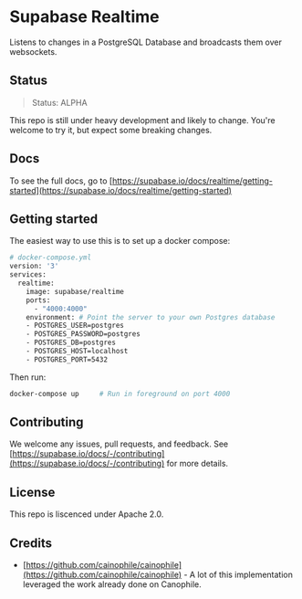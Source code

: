 # Supabase Realtime

Listens to changes in a PostgreSQL Database and broadcasts them over websockets.

## Status

> Status: ALPHA

This repo is still under heavy development and likely to change. You're welcome to try it, but expect some breaking changes.

## Docs 

To see the full docs, go to [https://supabase.io/docs/realtime/getting-started](https://supabase.io/docs/realtime/getting-started)

## Getting started

The easiest way to use this is to set up a docker compose:

```sh 
# docker-compose.yml
version: '3'
services:
  realtime:
    image: supabase/realtime
    ports:
      - "4000:4000"
    environment: # Point the server to your own Postgres database
    - POSTGRES_USER=postgres 
    - POSTGRES_PASSWORD=postgres
    - POSTGRES_DB=postgres
    - POSTGRES_HOST=localhost
    - POSTGRES_PORT=5432
```

Then run:

```sh
docker-compose up     # Run in foreground on port 4000
```

## Contributing

We welcome any issues, pull requests, and feedback. See [https://supabase.io/docs/-/contributing](https://supabase.io/docs/-/contributing) for more details.

## License

This repo is liscenced under Apache 2.0.

## Credits

- [https://github.com/cainophile/cainophile](https://github.com/cainophile/cainophile) - A lot of this implementation leveraged the work already done on Canophile.
